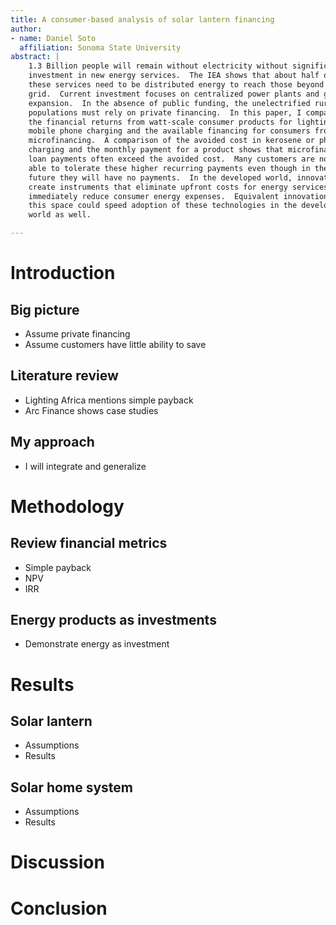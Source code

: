 ```yaml
---
title: A consumer-based analysis of solar lantern financing
author:
- name: Daniel Soto
  affiliation: Sonoma State University
abstract: |
    1.3 Billion people will remain without electricity without significant
    investment in new energy services.  The IEA shows that about half of
    these services need to be distributed energy to reach those beyond the
    grid.  Current investment focuses on centralized power plants and grid
    expansion.  In the absence of public funding, the unelectrified rural
    populations must rely on private financing.  In this paper, I compare
    the financial returns from watt-scale consumer products for lighting and
    mobile phone charging and the available financing for consumers from
    microfinancing.  A comparison of the avoided cost in kerosene or phone
    charging and the monthly payment for a product shows that microfinance
    loan payments often exceed the avoided cost.  Many customers are not
    able to tolerate these higher recurring payments even though in the
    future they will have no payments.  In the developed world, innovators
    create instruments that eliminate upfront costs for energy services and
    immediately reduce consumer energy expenses.  Equivalent innovation in
    this space could speed adoption of these technologies in the developing
    world as well.

---
```

<!-- https://github.com/vrthra/markdown-ieee-pdf -->

# Introduction

## Big picture
- Assume private financing
- Assume customers have little ability to save

## Literature review
- Lighting Africa mentions simple payback
- Arc Finance shows case studies

## My approach
- I will integrate and generalize

# Methodology

## Review financial metrics
- Simple payback
- NPV
- IRR

## Energy products as investments
- Demonstrate energy as investment

# Results

## Solar lantern
- Assumptions
- Results

## Solar home system
- Assumptions
- Results

# Discussion

# Conclusion


<!--
## Impact
- How will this paper change our field?
- How will this paper increase energy access?
- Who should read this to increase energy access?


## Introduction
- despite high growth rate, uneven access to poor
- lack of financial modeling of off-grid solutions
- IEA says 50% of power needs to be off grid
- large scale capital like power africa currently flowing to centralized
  solutions.  private sector will have to step in.
- these off grid solutions will require small financing
- financing and returns need to be matched
- US solar adoption appears to be driven by financial innovations
  allowing for no-money down solar
- even attractive payback periods may not be acceptable due to lack of
  liquid capital
- providing a methodology for analysis
- methodology allows for the quantification of necessary finance rates
- investments that make sense from NPV perspective may be unattractive
  from IRR perspective

- current energy solutions in the off-grid space offer low initial costs
  but burden the consumer with high recurring costs

## Introduction explain NPV, payback time, IRR
- net income as fraction of total income

## Contributions
- IRR methodology
- IRR from consumer perspective
    - for picosolar lighting (assume battery, panel, assembly costs)
    - phone charging
    - battery rental
    - of BBOXX or ReadySet
- IRR from business perspective
    - battery rental
- comparison of IRRs and available finance rates

## classes of devices analyzed
- Solar lantern
- Solar phone charger
- Battery rental system

## Calculations
- notebooks/lantern-finance.ipynb

## survey of available finance rates

## Methodology
- assumptions
    - led, battery, kerosene, charging costs
    - constant linear bank
- we plot the IRR of different options and compare to finance rates
- we make available example code and methods for replication as the
  market evolves and costs change


## Figures
- range of irr with lantern cost and kerosene displacements
- net present value of lantern investments as a function of discount
  rate?
- figure that demonstrates quartiles of income and purchasing power
- map space of available loan terms


## Results
- which investments result in net increase in income


## Discussion
- Financing is not available over the lifetime of the battery
- Per unit of service costs are very high compared to grid
- We should look for alternatives to consumer financing
- Transactions costs must be lowered
- We can think (as EEs) of these transaction costs as line losses or
  efficiency reductions

## Conclusion
-->
